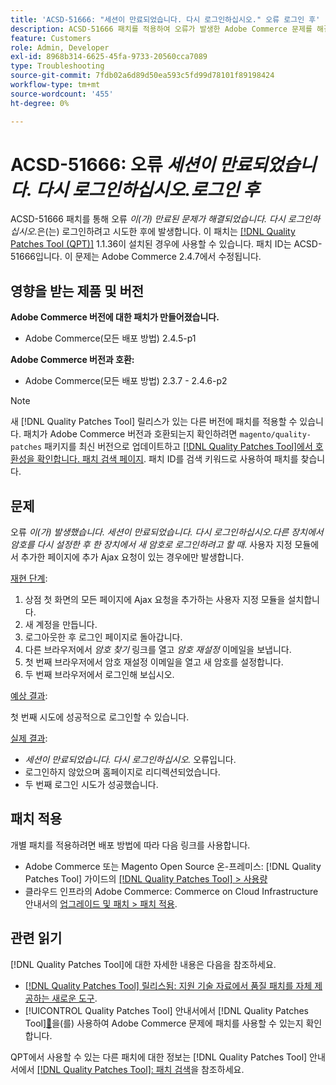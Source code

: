 ```yaml
---
title: 'ACSD-51666: "세션이 만료되었습니다. 다시 로그인하십시오." 오류 로그인 후'
description: ACSD-51666 패치를 적용하여 오류가 발생한 Adobe Commerce 문제를 해결합니다. *세션이 만료되었습니다. 다시 로그인하십시오.* 로그인하려고 시도한 후에 발생합니다.
feature: Customers
role: Admin, Developer
exl-id: 8968b314-6625-45fa-9733-20560cca7089
type: Troubleshooting
source-git-commit: 7fdb02a6d89d50ea593c5fd99d78101f89198424
workflow-type: tm+mt
source-wordcount: '455'
ht-degree: 0%

---
```


# ACSD-51666: 오류 *세션이 만료되었습니다. 다시 로그인하십시오.로그인 후*

ACSD-51666 패치를 통해 오류 *이(가) 만료된 문제가 해결되었습니다. 다시 로그인하십시오.*&#x200B;은(는) 로그인하려고 시도한 후에 발생합니다. 이 패치는 [[!DNL Quality Patches Tool (QPT)]](https://experienceleague.adobe.com/en/docs/commerce-operations/tools/quality-patches-tool/quality-patches-tool-to-self-serve-quality-patches) 1.1.36이 설치된 경우에 사용할 수 있습니다. 패치 ID는 ACSD-51666입니다. 이 문제는 Adobe Commerce 2.4.7에서 수정됩니다.

## 영향을 받는 제품 및 버전

**Adobe Commerce 버전에 대한 패치가 만들어졌습니다.**

* Adobe Commerce(모든 배포 방법) 2.4.5-p1

**Adobe Commerce 버전과 호환:**

* Adobe Commerce(모든 배포 방법) 2.3.7 - 2.4.6-p2

>[!NOTE]
>
>새 [!DNL Quality Patches Tool] 릴리스가 있는 다른 버전에 패치를 적용할 수 있습니다. 패치가 Adobe Commerce 버전과 호환되는지 확인하려면 `magento/quality-patches` 패키지를 최신 버전으로 업데이트하고 [[!DNL Quality Patches Tool]에서 호환성을 확인합니다. 패치 검색 페이지](https://experienceleague.adobe.com/tools/commerce-quality-patches/index.html). 패치 ID를 검색 키워드로 사용하여 패치를 찾습니다.

## 문제

오류 *이(가) 발생했습니다. 세션이 만료되었습니다. 다시 로그인하십시오.다른 장치에서 암호를 다시 설정한 후 한 장치에서 새 암호로 로그인하려고 할 때*. 사용자 지정 모듈에서 추가한 페이지에 추가 Ajax 요청이 있는 경우에만 발생합니다.

<u>재현 단계</u>:

1. 상점 첫 화면의 모든 페이지에 Ajax 요청을 추가하는 사용자 지정 모듈을 설치합니다.
1. 새 계정을 만듭니다.
1. 로그아웃한 후 로그인 페이지로 돌아갑니다.
1. 다른 브라우저에서 *암호 찾기* 링크를 열고 *암호 재설정* 이메일을 보냅니다.
1. 첫 번째 브라우저에서 암호 재설정 이메일을 열고 새 암호를 설정합니다.
1. 두 번째 브라우저에서 로그인해 보십시오.

<u>예상 결과</u>:

첫 번째 시도에 성공적으로 로그인할 수 있습니다.

<u>실제 결과</u>:

* *세션이 만료되었습니다. 다시 로그인하십시오.* 오류입니다.
* 로그인하지 않았으며 홈페이지로 리디렉션되었습니다.
* 두 번째 로그인 시도가 성공했습니다.

## 패치 적용

개별 패치를 적용하려면 배포 방법에 따라 다음 링크를 사용합니다.

* Adobe Commerce 또는 Magento Open Source 온-프레미스: [!DNL Quality Patches Tool] 가이드의 [[!DNL Quality Patches Tool] > 사용량](/help/tools/quality-patches-tool/usage.md)
* 클라우드 인프라의 Adobe Commerce: Commerce on Cloud Infrastructure 안내서의 [업그레이드 및 패치 > 패치 적용](https://experienceleague.adobe.com/docs/commerce-cloud-service/user-guide/develop/upgrade/apply-patches.html).

## 관련 읽기

[!DNL Quality Patches Tool]에 대한 자세한 내용은 다음을 참조하세요.

* [[!DNL Quality Patches Tool] 릴리스됨: 지원 기술 자료에서 품질 패치를 자체 제공하는 새로운 도구](https://experienceleague.adobe.com/en/docs/commerce-operations/tools/quality-patches-tool/quality-patches-tool-to-self-serve-quality-patches).
* [!UICONTROL Quality Patches Tool] 안내서에서  [!DNL Quality Patches Tool][&#128279;](/help/tools/quality-patches-tool/patches-available-in-qpt/check-patch-for-magento-issue-with-magento-quality-patches.md)을(를) 사용하여 Adobe Commerce 문제에 패치를 사용할 수 있는지 확인합니다.


QPT에서 사용할 수 있는 다른 패치에 대한 정보는 [!DNL Quality Patches Tool] 안내서에서 [[!DNL Quality Patches Tool]: 패치 검색](https://experienceleague.adobe.com/tools/commerce-quality-patches/index.html)을 참조하세요.
